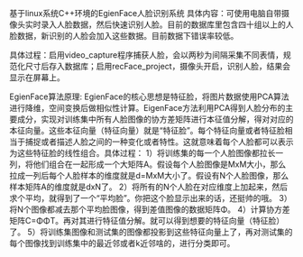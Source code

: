 基于linux系统C++环境的EgienFace人脸识别系统
具体内容：可使用电脑自带摄像头实时录入人脸数据，然后快速识别人脸。目前的数据库里包含四十组以上的人脸数据，新识别的人脸会加入这些数据。目前数据下错误率较低。

具体过程：启用video_capture程序捕获人脸，会以两秒为间隔采集不同表情，规范化尺寸后存入数据库；启用recFace_project，摄像头开启，识别人脸，结果会显示在屏幕上。


EgienFace算法原理:
EgienFace的核心思想是特征脸，将图片数据使用PCA算法进行降维，空间变换后做相似性计算。EigenFace方法利用PCA得到人脸分布的主要成分，实现对训练集中所有人脸图像的协方差矩阵进行本征值分解，得对对应的本征向量。这些本征向量（特征向量）就是“特征脸”。每个特征向量或者特征脸相当于捕捉或者描述人脸之间的一种变化或者特性。这就意味着每个人脸都可以表示为这些特征脸的线性组合。具体过程：
1）将训练集的每一个人脸图像都拉长一列，将他们组合在一起形成一个大矩阵A。假设每个人脸图像是MxM大小，那么拉成一列后每个人脸样本的维度就是d=MxM大小了。假设有N个人脸图像，那么样本矩阵A的维度就是dxN了。
2）将所有的N个人脸在对应维度上加起来，然后求个平均，就得到了一个“平均脸”。你把这个脸显示出来的话，还挺帅的哦。
3）将N个图像都减去那个平均脸图像，得到差值图像的数据矩阵Φ。
4）计算协方差矩阵C=ΦΦT。再对其进行特征值分解。就可以得到想要的特征向量（特征脸）了。
5）将训练集图像和测试集的图像都投影到这些特征向量上了，再对测试集的每个图像找到训练集中的最近邻或者k近邻啥的，进行分类即可。



